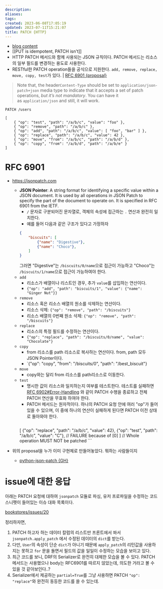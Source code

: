 ```yaml
---
description:
aliases: 
tags: 
created: 2023-06-08T17:05:19
updated: 2023-07-11T15:21:07
title: PATCH {HTTP}
---
```

- [blog content](https://medium.com/@isuru89/a-better-way-to-implement-http-patch-operation-in-rest-apis-721396ac82bf#68ac)
- [[PUT is idempotent, PATCH isn't]]
- HTTP PATCH 메서드와 함께 사용되는 JSON 규칙이다. PATCH 메서드는 리소스의 일부 필드를 변경하는 용도로 사용한다. 
- RESTful한 PATCH operation들을 공식으로 지원한다. `add, remove, replace, move, copy, test`가 있다. | [RFC 6901 {proposal}](https://datatracker.ietf.org/doc/html/rfc6902)

> Note that, the header`Content-Type` should be set to `application/json-patch+json` media type to indicate that it accepts a set of patch operations, _but it’s not mandatory_. You can have it as `application/json` and still, it will work.

```http
PATCH /users

[  
	{ "op": "test", "path": "/a/b/c", "value": "foo" },  
	{ "op": "remove", "path": "/a/b/c" },  
	{ "op": "add", "path": "/a/b/c", "value": [ "foo", "bar" ] },  
	{ "op": "replace", "path": "/a/b/c", "value": 42 },  
	{ "op": "move", "from": "/a/b/c", "path": "/a/b/d" },  
	{ "op": "copy", "from": "/a/b/d", "path": "/a/b/e" }  
]
```

# RFC 6901

- https://jsonpatch.com
	- **JSON Pointer**: A string format for identifying a specific value within a JSON document. It is used by all operations in JSON Patch to specify the part of the document to operate on. It is specified in RFC 6901 from the IETF.
		- `/` 문자로 구분되어진 문자열로, 객체의 속성에 접근하는 `.` 연산과 완전히 일치한다.
		- 예를 들어 다음과 같은 구조가 있다고 가정하자
		```json
		{
			"biscuits": [
				{"name": "Digestive"},
				{"name": "Choco"},
			]
		}
		```
		그러면 "Digestive"는 `/biscuits/0/name`으로 접근이 가능하고 "Choco"는 `/biscuits/1/name`으로 접근이 가능하여야 한다.
	- `add`
		- 리소스가 배열이나 리스트인 경우, 추가 `value`를 삽입하는 연산이다.
		- `{"op": "add", "path": "biscuits/1", "value": {"name": "Ginger Nut"}}`
	- `remove`
		- 리소스 혹은 리소스 배열의 원소를 삭제하는 연산이다.
		- 리소스 삭제: `{"op": "remove", "path": "/biscuits"}`
		- 리소스 배열의 0번째 원소 삭제: `{"op": "remove", "path": "/biscuits"}`
	- `replace`
		- 리소스의 특정 필드를 수정하는 연산이다.
		- `{"op": "replace", "path": "/biscuits/0/name", "value": "Chocolate"}`
	- `copy`
		- from 리소스를 path 리소스로 복사하는 연산이다. from, path 모두 JSON Pointer이다.
		- `{"op": "copy", "from": "/biscuits/0", "path": "/best_biscuit"}
	- `move`
		- copy와는 달리 from 리소스를 path리소스로 이동한다.
	- `test`
		- 명시한 값이 리소스와 일치하는지 여부를 테스트한다. 테스트를 실패하면 [RFC 6902#Error-Handling](https://datatracker.ietf.org/doc/html/rfc6902#section-5) 와 같이 PATCH 수행을 종료하고 전체 PATCH 연산을 무효화 하여야 한다.
		- PATCH 메서드는 원자적이다. 하나의 PATCH 요청 안에 여러 "op"가 들어있을 수 있으며, 이 중에 하나의 연산이 실패하게 된다면 PATCH 이전 상태로 돌아와야 한다.
		  ```json
		[
			{"op": "replace", "path": "/a/b/c", "value": 42},
			{"op": "test", "path": "/a/b/c", "value": "C"}, // FAILURE because of [0]
		] // Whole operation MUST NOT be patched
		  ```

- 위의 proposal을 누가 이미 구현체로 만들어놓았다. 뭐하는 사람들이지
	- [python-json-patch {GH}](https://github.com/stefankoegl/python-json-patch)

# issue에 대한 응답

아래는 PATCH 요청에 대하여 `jsonpatch` 모듈로 파싱, 유저 프로파일을 수정하는 코드 스니펫이 들어있는 이슈 대화 목록이다.

[bookstores/issues/20](https://github.com/ESTsoft-Book-Project/bookstore/issues/20)

정리하자면,

1. PATCH 하고자 하는 데이터 칼럼의 리스트만 프론트에서 쏴서 `jsonpatch.apply_patch` 에서 수정된 데이터의 `dict`를 받는다.
2. 다만, `User`의 속성이 단순 `dict`가 아니기 때문에 `apply_patch`의 리턴값을 사용하지는 못하고 `for` 문을 돌면서 필드의 값을 일일이 수정하는 모습을 보이고 있다. 
3. 최근 코드를 보니, DRF의 Serializer로 완전히 대체한 모습을 볼 수 있다. PATCH 메서드는 사용했으나 body는 RFC6901를 따르지 않았는데, 의도한 거라고 볼 수 있을 것 같아보인다..? 
4. Serializer에서 제공하는 `partial=True`를 그냥 사용하면 PATCH `"op": "replace"`와 완전히 동등한 코드를 쓸 수 있는데.